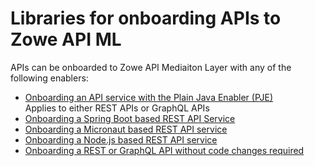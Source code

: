 # Libraries for onboarding APIs to Zowe API ML

APIs can be onboarded to Zowe API Mediaiton Layer with any of the following enablers:

* [Onboarding an API service with the Plain Java Enabler (PJE)](./onboard-plain-java-enabler.md)  
    Applies to either REST APIs or GraphQL APIs
* [Onboarding a Spring Boot based REST API Service](./onboard-spring-boot-enabler.md)
* [Onboarding a Micronaut based REST API service](./onboard-micronaut-enabler.md)
* [Onboarding a Node.js based REST API service](./onboard-nodejs-enabler.md)
* [Onboarding a REST or GraphQL API without code changes required](./onboard-static-definition.md)